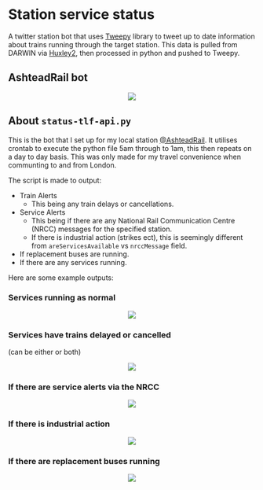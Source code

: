 # Station service status
A twitter station bot that uses [Tweepy](https://www.tweepy.org/) library to tweet up to date information about trains running through the target station. This data is pulled from DARWIN via [Huxley2](https://github.com/jpsingleton/Huxley2), then processed in python and pushed to Tweepy.


## AshteadRail bot

<div align="center">
  <img src="https://i.imgur.com/fIloKQp.png">
</div>

## About `status-tlf-api.py`
This is the bot that I set up for my local station [@AshteadRail](https://twitter.com/AshteadRail). It utilises crontab to execute the python file 5am through to 1am, this then repeats on a day to day basis. This was only made for my travel convenience when communting to and from London.

The script is made to output:
- Train Alerts
  - This being any train delays or cancellations.
- Service Alerts
  - This being if there are any National Rail Communication Centre (NRCC) messages for the specified station.
  - If there is industrial action (strikes ect), this is seemingly different from `areServicesAvailable` vs `nrccMessage` field.
- If replacement buses are running.
- If there are any services running.

Here are some example outputs:

### Services running as normal

<div align="center">
  <img src="https://i.imgur.com/WCOfgmp.png">
</div>

### Services have trains delayed or cancelled 
(can be either or both)

<div align="center">
  <img src="https://i.imgur.com/pdkr9L5.png">
</div>

### If there are service alerts via the NRCC

<div align="center">
  <img src="https://i.imgur.com/Rw58Ii6.png">
</div>

### If there is industrial action

<div align="center">
  <img src="https://i.imgur.com/SRwRUlY.png">
</div>

### If there are replacement buses running

<div align="center">
  <img src="https://i.imgur.com/Z5xBxs1.png">
</div>
